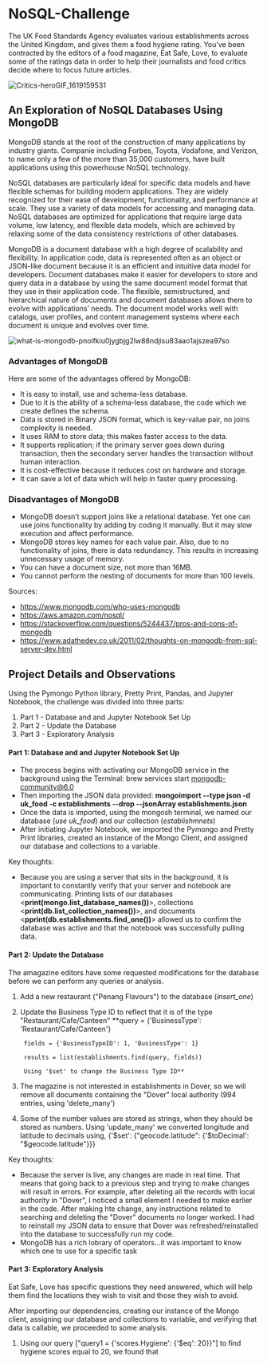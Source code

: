 # NoSQL-Challenge
The UK Food Standards Agency evaluates various establishments across the United Kingdom, and gives them a food hygiene rating. You've been contracted by the editors of a food magazine, Eat Safe, Love, to evaluate some of the ratings data in order to help their journalists and food critics decide where to focus future articles.

![Critics-heroGIF_1619159531](https://user-images.githubusercontent.com/115101031/214083673-5d492180-345c-433b-9feb-aec0638dbdba.gif)

## An Exploration of NoSQL Databases Using MongoDB

MongoDB stands at the root of the construction of many applications by industry giants.  Companie including Forbes, Toyota, Vodafone, and Verizon, to name only a few of the more than 35,000 customers, have built applications using this powerhouse NoSQL technology.

NoSQL databases are particularly ideal for specific data models and have flexible schemas for building modern applications. They are widely recognized for their ease of development, functionality, and performance at scale. They use a variety of data models for accessing and managing data. NoSQL databases are optimized for applications that require large data volume, low latency, and flexible data models, which are achieved by relaxing some of the data consistency restrictions of other databases.

MongoDB is a document database with a high degree of scalability and flexibility.  In application code, data is represented often as an object or JSON-like document because it is an efficient and intuitive data model for developers. Document databases make it easier for developers to store and query data in a database by using the same document model format that they use in their application code. The flexible, semistructured, and hierarchical nature of documents and document databases allows them to evolve with applications’ needs. The document model works well with catalogs, user profiles, and content management systems where each document is unique and evolves over time. 

![what-is-mongodb-pnoifkiu0jygbjg2lw88ndjisu83aao1ajszea97so](https://user-images.githubusercontent.com/115101031/214097830-5b2d634a-cc35-4057-b05d-a151b5163a73.png)

### Advantages of MongoDB
Here are some of the advantages offered by MongoDB:
* It is easy to install, use and schema-less database.
* Due to it is the ability of a schema-less database, the code which we create defines the schema.
* Data is stored in Binary JSON format, which is key-value pair, no joins complexity is needed.
* It uses RAM to store data; this makes faster access to the data.
* It supports replication; if the primary server goes down during transaction, then the secondary server handles the transaction without human interaction.
* It is cost-effective because it reduces cost on hardware and storage.
* It can save a lot of data which will help in faster query processing.

### Disadvantages of MongoDB
* MongoDB doesn’t support joins like a relational database. Yet one can use joins functionality by adding by coding it manually. But it may slow execution and affect performance.
* MongoDB stores key names for each value pair. Also, due to no functionality of joins, there is data redundancy. This results in increasing unnecessary usage of memory.
* You can have a document size, not more than 16MB.
* You cannot perform the nesting of documents for more than 100 levels.


Sources:
* https://www.mongodb.com/who-uses-mongodb
* https://aws.amazon.com/nosql/
* https://stackoverflow.com/questions/5244437/pros-and-cons-of-mongodb
* https://www.adathedev.co.uk/2011/02/thoughts-on-mongodb-from-sql-server-dev.html


## Project Details and Observations
Using the Pymongo Python library, Pretty Print, Pandas, and Jupyter Notebook, the challenge was divided into three parts:
1) Part 1 - Database and and Jupyter Notebook Set Up
2) Part 2 - Update the Database
3) Part 3 - Exploratory Analysis

#### Part 1: Database and and Jupyter Notebook Set Up
* The process begins with activating our MongoDB service in the background using the Terminal: brew services start mongodb-community@6.0
* Then importing the JSON data provided: **mongoimport --type json -d uk_food -c establishments --drop --jsonArray establishments.json**
* Once the data is imported, using the mongosh terminal, we named our database (*use uk_food*) and our collection (*establishmnets*)
* After initiating Jupyter Notebook, we imported the Pymongo and Pretty Print libraries, created an instance of the Mongo Client, and assigned our database and collections to a variable.

Key thoughts:
* Because you are using a server that sits in the background, it is important to constantly verify that your server and notebook are communicating.  Printing lists of our databases <**print(mongo.list_database_names())**>, collections <**print(db.list_collection_names())**>, and documents <**pprint(db.establishments.find_one())**> allowed us to confirm the database was active and that the notebook was successfully pulling data.

#### Part 2: Update the Database
The amagazine editors have some requested modifications for the database before we can perform any queries or analysis.
1. Add a new restaurant ("Penang Flavours") to the database (*insert_one*)
2. Update the Business Type ID to reflect that it is of the type "Restaurant/Cafe/Canteen" 
      **query = {'BusinessType': 'Restaurant/Cafe/Canteen'}
      
        fields = {'BusinessTypeID': 1, 'BusinessType': 1}
      
        results = list(establishments.find(query, fields))
        
        Using '$set' to change the Business Type ID**
4. The magazine is not interested in establishments in Dover, so we will remove all documents containing the "Dover" local authority (994 entries, using 'delete_many')
5. Some of the number values are stored as strings, when they should be stored as numbers.  Using 'update_many' we converted longitude and latitude to decimals using, {'$set': {"geocode.latitude": {'$toDecimal': "$geocode.latitude"}}}

Key thoughts:
* Because the server is live, any changes are made in real time.  That means that going back to a previous step and trying to make changes will result in errors.  For example, after deleting all the records with local authority in "Dover", I noticed a small element I needed to make earlier in the code.  After making hte change, any instructions related to searching and deleting the "Dover" documents no longer worked.  I had to reinstall my JSON data to ensure that Dover was refreshed/reinstalled into the database to successfully run my code.
* MongoDB has a rich lobrary of operators...it was important to know which one to use for a specific task 

#### Part 3: Exploratory Analysis
Eat Safe, Love has specific questions they need answered, which will help them find the locations they wish to visit and those they wish to avoid.

After importing our dependencies, creating our instance of the Mongo client, assigning our database and collections to variable, and verifying that data is callable, we proceeded to some analysis.
1. Using our query ["query1 = {'scores.Hygiene': {'$eq': 20}}"] to find hygiene scores equal to 20, we found that  






